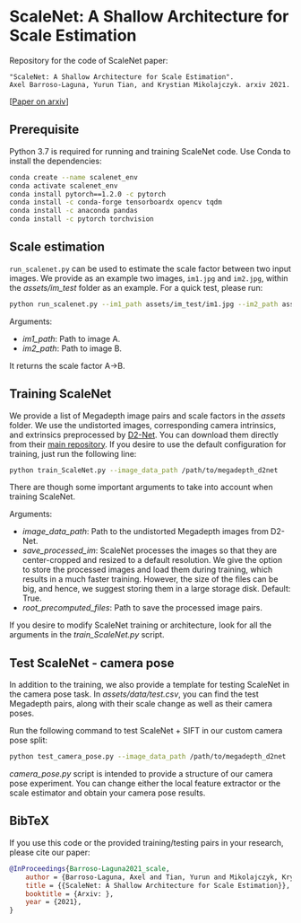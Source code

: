 # ScaleNet: A Shallow Architecture for Scale Estimation

Repository for the code of ScaleNet paper:

```text
"ScaleNet: A Shallow Architecture for Scale Estimation".
Axel Barroso-Laguna, Yurun Tian, and Krystian Mikolajczyk. arxiv 2021.
```

[[Paper on arxiv](https://arxiv.org/abs/2112.04846)]


## Prerequisite

Python 3.7 is required for running and training ScaleNet code. Use Conda to install the dependencies:

```bash
conda create --name scalenet_env
conda activate scalenet_env 
conda install pytorch==1.2.0 -c pytorch
conda install -c conda-forge tensorboardx opencv tqdm 
conda install -c anaconda pandas 
conda install -c pytorch torchvision 
```

## Scale estimation

`run_scalenet.py` can be used to estimate the scale factor between two input images. We provide as an example two images, `im1.jpg` and `im2.jpg`, within the _assets/im_test_ folder as an example. For a quick test, please run: 

```bash
python run_scalenet.py --im1_path assets/im_test/im1.jpg --im2_path assets/im_test/im2.jpg
```

Arguments:

  * _im1_path_: Path to image A. 
  * _im2_path_: Path to image B.

It returns the scale factor A->B.

## Training ScaleNet

We provide a list of Megadepth image pairs and scale factors in the _assets_ folder. 
We use the undistorted images, corresponding camera intrinsics, and extrinsics preprocessed by [D2-Net](https://github.com/mihaidusmanu/d2-net). 
You can download them directly from their [main repository](https://github.com/mihaidusmanu/d2-net#downloading-and-preprocessing-the-megadepth-dataset).
If you desire to use the default configuration for training, just run the following line:

```bash
python train_ScaleNet.py --image_data_path /path/to/megadepth_d2net
```

There are though some important arguments to take into account when training ScaleNet. 

Arguments:
    
  * _image_data_path_: Path to the undistorted Megadepth images from D2-Net.
  * _save_processed_im_: ScaleNet processes the images so that they are center-cropped and resized to a default resolution. We give the option to store the processed images and load them during training, which results in a much faster training. However, the size of the files can be big, and hence, we suggest storing them in a large storage disk. Default: True.
  * _root_precomputed_files_: Path to save the processed image pairs.
    
If you desire to modify ScaleNet training or architecture, look for all the arguments in the _train_ScaleNet.py_ script. 

## Test ScaleNet - camera pose 

In addition to the training, we also provide a template for testing ScaleNet in the camera pose task. In _assets/data/test.csv_, you can find the test Megadepth pairs, along with their scale change as well as their camera poses.

Run the following command to test ScaleNet + SIFT in our custom camera pose split: 

```bash
python test_camera_pose.py --image_data_path /path/to/megadepth_d2net
```

_camera_pose.py_ script is intended to provide a structure of our camera pose experiment. You can change either the local feature extractor or the scale estimator and obtain your camera pose results.


## BibTeX

If you use this code or the provided training/testing pairs in your research, please cite our paper:

```bibtex
@InProceedings{Barroso-Laguna2021_scale,
    author = {Barroso-Laguna, Axel and Tian, Yurun and Mikolajczyk, Krystian},
    title = {{ScaleNet: A Shallow Architecture for Scale Estimation}},
    booktitle = {Arxiv: },
    year = {2021},
}
